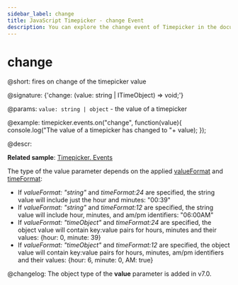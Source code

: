 ```yaml
---
sidebar_label: change
title: JavaScript Timepicker - change Event 
description: You can explore the change event of Timepicker in the documentation of the DHTMLX JavaScript UI library. Browse developer guides and API reference, try out code examples and live demos, and download a free 30-day evaluation version of DHTMLX Suite 7.
---
```


# change

@short: fires on change of the timepicker value

@signature: {'change: (value: string | ITimeObject) => void;'}

@params:
`value: string | object` - the value of a timepicker

@example:
timepicker.events.on("change", function(value){
	console.log("The value of a timepicker has changed to "+ value);
});

@descr:

**Related sample**: [Timepicker. Events](https://snippet.dhtmlx.com/5ccptwy7)

The type of the value parameter depends on the applied [valueFormat](timepicker/api/timepicker_valueformat_config.md) and [timeFormat](timepicker/api/timepicker_timeformat_config.md):

- If *valueFormat: "string"*  and *timeFormat:24* are specified, the string value will include just the hour and minutes: "00:39"
- If *valueFormat: "string"*  and *timeFormat:12* are specified, the string value will include hour, minutes, and am/pm identifiers: "06:00AM"
- If *valueFormat: "timeObject"*  and *timeFormat:24* are specified, the object value will contain key:value pairs for hours, minutes and their values: {hour: 0, minute: 39}
- If *valueFormat: "timeObject"*  and *timeFormat:12* are specified, the object value will contain key:value pairs for hours, minutes, am/pm identifiers and their values: {hour: 6, minute: 0, AM: true}

@changelog:
The object type of the **value** parameter is added in v7.0.

[comment]: # (@relatedapi: timepicker/api/timepicker_valueformat_config.md timepicker/api/timepicker_timeformat_config.md)
